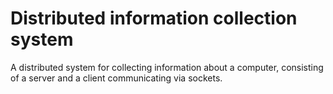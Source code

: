 # Distributed information collection system


A distributed system for collecting information about a computer, consisting of a server and a client communicating via sockets.
